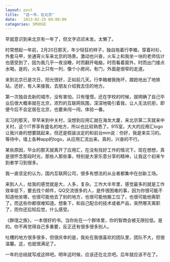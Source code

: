 ```yaml
---
layout: post
title:  "这一年，在北京"
date:   2013-02-25 09:00:00
categories: SMUDGE
---
```


早就意识到来北京有一年了，但文字迟迟未发。太懒了。

时常想起一年前，2月20日那天，年少轻狂的样子，独自拖着行李箱，穿着衬衫，外套马甲，坐通宵火车来北京的场景。激动也兴奋，火车上和我坐一块的老师估计也感受到了，因为我几乎一夜没睡，时而翻开电脑，时而看着窗外，时而出门接点水喝。是的，火车上只有一列，像个小房间，有门，外面是很窄的走道。

来到北京已是次日，阳光很好，正如前几天。行李箱被我拖坏，踉跄地出了地铁站，还好，有人来接我，去朋友介绍我去住的地方。

第一次独自去新的城市，没有害怕，只有憧憬。还在学校的时候，就明确了自己毕业后很大概率就在北京，浓烈的互联网氛围，深深地吸引着我，让人无法抗拒，即便今后不会定居在北京，也要来闯一闯，体验一番。

实习的那天，早早来到中关村，没想到应用汇就在海龙大厦，来北京第二天就来中关村，这个IT界享有盛名的地方，所以也比较熟悉了。915室，大大的应用汇logo让我兴奋的想要跳起来，但还是假装淡定的和前台mm说：你好，我是来实习的。等待中，墙上各种app的logo，从应用汇流出来。真的，兴奋的不行。

某些原因，毕业的那天就离开了应用汇，在没有找好工作的情况下。现在想想，真是很怀念那段时光，那些人那些事，特别是大家乐意分享的精神，让我这个初来乍到者学习到很多。

我一直坚定的认为，国内互联网公司，很多有想法的从业者都集中在创新工场。

来到人人，给我的感觉就是大，人多，复杂。工作大半年里，感觉最多的就是工作效率低下，要去找个邮件，QQ交流很多的人，是件很困难的事，因为你很可能不知道他坐哪，也很可能他去了别的地方，也很可能他搬工位了，也很可能他离职了。而这些你都很难知道。想象下，和自己配合的技术或者产品，突然哪天离职了，而你还后知后觉，什么感受。

《群氓之族》，一本很好的书。当你处在一个群体里，你的智商会被无限拉低。是的。你不再觉得自己多重要，反正还有很多很多别人。

吐槽的地方很多很多，但很庆幸的是，我处在我很喜欢的团队里，团队不大，但很温馨。这，也就很满足了。

一年的总结就写成这样吧。明年这时候，应该还在北京吧。后年就应该不在了。